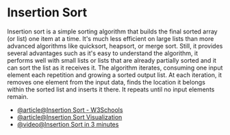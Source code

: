# Insertion Sort

Insertion sort is a simple sorting algorithm that builds the final sorted array (or list) one item at a time. It's much less efficient on large lists than more advanced algorithms like quicksort, heapsort, or merge sort. Still, it provides several advantages such as it's easy to understand the algorithm, it performs well with small lists or lists that are already partially sorted and it can sort the list as it receives it. The algorithm iterates, consuming one input element each repetition and growing a sorted output list. At each iteration, it removes one element from the input data, finds the location it belongs within the sorted list and inserts it there. It repeats until no input elements remain.

- [@article@Insertion Sort - W3Schools](https://www.w3schools.com/dsa/dsa_algo_insertionsort.php)
- [@article@Insertion Sort Visualization](https://www.hackerearth.com/practice/algorithms/sorting/insertion-sort/visualize/)
- [@video@Insertion Sort in 3 minutes](https://youtu.be/JU767SDMDvA?si=IRV7XgUBFZ6XzCgW)

